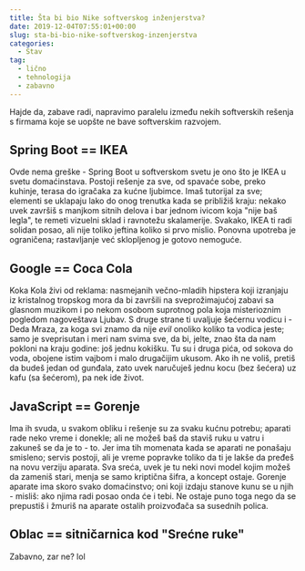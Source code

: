 ```yaml
---
title: Šta bi bio Nike softverskog inženjerstva?
date: 2019-12-04T07:55:01+00:00
slug: sta-bi-bio-nike-softverskog-inzenjerstva
categories:
  - Stav
tag:
  - lično
  - tehnologija
  - zabavno
---
```


Hajde da, zabave radi, napravimo paralelu između nekih softverskih rešenja s firmama koje se uopšte ne bave softverskim razvojem.

<!--more-->

## Spring Boot == IKEA

Ovde nema greške - Spring Boot u softverskom svetu je ono što je IKEA u svetu domaćinstava. Postoji rešenje za sve, od spavaće sobe, preko kuhinje, terasa do igračaka za kućne ljubimce. Imaš tutorijal za sve; elementi se uklapaju lako do onog trenutka kada se približiš kraju: nekako uvek završiš s manjkom sitnih delova i bar jednom ivicom koja "nije baš legla", te remeti vizuelni sklad i ravnotežu skalamerije. Svakako, IKEA ti radi solidan posao, ali nije toliko jeftina koliko si prvo mislio. Ponovna upotreba je ograničena; rastavljanje već sklopljenog je gotovo nemoguće.

## Google == Coca Cola

Koka Kola živi od reklama: nasmejanih večno-mladih hipstera koji izranjaju iz kristalnog tropskog mora da bi završili na sveprožimajućoj zabavi sa glasnom muzikom i po nekom osobom suprotnog pola koja misterioznim pogledom nagoveštava Ljubav. S druge strane ti uvaljuje šećernu vodicu i - Deda Mraza, za koga svi znamo da nije _evil_ onoliko koliko ta vodica jeste; samo je sveprisutan i meri nam svima sve, da bi, jelte, znao šta da nam pokloni na kraju godine: još jednu kokišku. Tu su i druga pića, od sokova do voda, obojene istim vajbom i malo drugačijim ukusom. Ako ih ne voliš, pretiš da budeš jedan od gunđala, zato uvek naručuješ jednu kocu (bez šećera) uz kafu (sa šećerom), pa nek ide život.

## JavaScript == Gorenje

Ima ih svuda, u svakom obliku i rešenje su za svaku kućnu potrebu; aparati rade neko vreme i donekle; ali ne možeš baš da staviš ruku u vatru i zakuneš se da je to - to. Jer ima tih momenata kada se aparati ne ponašaju smisleno; servis postoji, ali je vreme popravke toliko da ti je lakše da pređeš na novu verziju aparata. Sva sreća, uvek je tu neki novi model kojim možeš da zameniš stari, menja se samo kriptična šifra, a koncept ostaje. Gorenje aparate ima skoro svako domaćinstvo; oni koji izdaju stanove kunu se u njih - misliš: ako njima radi posao onda će i tebi. Ne ostaje puno toga nego da se prepustiš i žmuriš na aparate ostalih proizvođača sa susednih polica.

## Oblac == sitničarnica kod "Srećne ruke"

Zabavno, zar ne? lol
